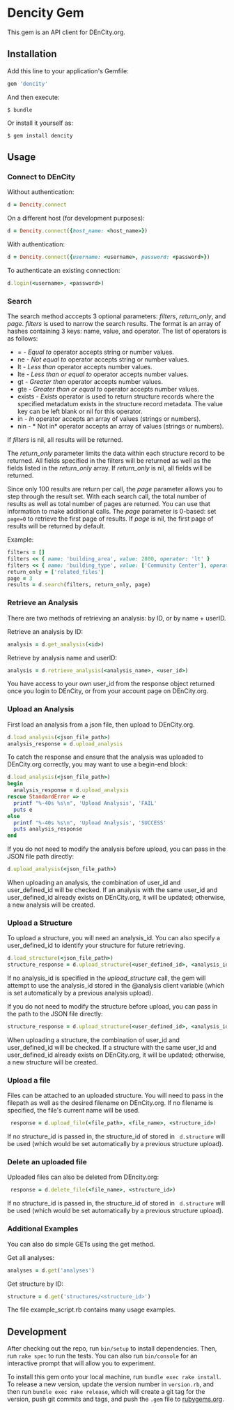 # Dencity Gem

This gem is an API client for DEnCity.org.

## Installation

Add this line to your application's Gemfile:

```ruby
gem 'dencity'
```

And then execute:

    $ bundle

Or install it yourself as:

    $ gem install dencity

## Usage


### Connect to DEnCity

Without authentication:

```ruby
d = Dencity.connect
```

On a different host (for development purposes):

```ruby
d = Dencity.connect({host_name: <host_name>})
```

With authentication:
```ruby
d = Dencity.connect({username: <username>, password: <password>})
```

To authenticate an existing connection:
```ruby
d.login(<username>, <password>)
```

### Search
The search method acccepts 3 optional parameters: *filters*, *return_only*, and *page*. *filters* is used to narrow the search results.  The format is an array of hashes containing 3 keys: name, value, and operator. The list of operators is as follows:
- =  -  *Equal to* operator accepts string or number values.
- ne -  *Not equal to* operator accepts string or number values.
- lt -  *Less than* operator accepts number values.
- lte - *Less than or equal to* operator accepts number values.
- gt - *Greater than* operator accepts number values.
- gte - *Greater than or equal to* operator accepts number values.
- exists - *Exists* operator is used to return structure records where the specified metadatum exists in the structure record metadata. The value key can be left blank or nil for this operator.
- in - *In* operator accepts an array of values (strings or numbers).
- nin - * Not in* operator accepts an array of values (strings or numbers).

If *filters* is nil, all results will be returned.

The *return_only* parameter limits the data within each structure record to be returned.  All fields specified in the filters will be returned as well as the fields listed in the *return_only* array.  If *return_only* is nil, all fields will be returned.

Since only 100 results are return per call, the *page* parameter allows you to step through the result set.  With each search call, the total number of results as well as total number of pages are returned.  You can use that information to make additional calls. The *page* parameter is 0-based:  set ```page=0``` to retrieve the first page of results.  If *page* is nil, the first page of results will be returned by default.

Example:
```ruby
filters = []
filters << { name: 'building_area', value: 2800, operator: 'lt' }
filters << { name: 'building_type', value: ['Community Center'], operator: 'in' }
return_only = ['related_files']
page = 3
results = d.search(filters, return_only, page)
```

### Retrieve an Analysis
There are two methods of retrieving an analysis:  by ID, or by name + userID.

Retrieve an analysis by ID:
```ruby
analysis = d.get_analysis(<id>)
```
Retrieve by analysis name and userID:
```ruby
analysis = d.retrieve_analysis(<analysis_name>, <user_id>)
```
You have access to your own user_id from the response object returned once you login to DEnCity, or from your account page on DEnCity.org.

### Upload an Analysis
First load an analysis from a json file, then upload to DEnCity.org.
```ruby
d.load_analysis(<json_file_path>)
analysis_response = d.upload_analysis
```
To catch the response and ensure that the analysis was uploaded to DEnCity.org correctly, you may want to use a begin-end block:
```ruby
d.load_analysis(<json_file_path>)
begin
  analysis_response = d.upload_analysis
rescue StandardError => e
  printf "%-40s %s\n", 'Upload Analysis', 'FAIL'
  puts e
else
  printf "%-40s %s\n", 'Upload Analysis', 'SUCCESS'
  puts analysis_response
end
```
If you do not need to modify the analysis before upload, you can pass in the JSON file path directly:
```ruby
d.upload_analysis(<json_file_path>)
```
When uploading an analysis, the combination of user_id and user_defined_id will be checked.
If an analysis with the same user_id and user_defined_id already exists on DEnCity.org, it will be updated; otherwise, a new analysis will be created.

### Upload a Structure
To upload a structure, you will need an analysis_id.  You can also specify a user_defined_id to identify your structure for future retrieving.
```ruby
d.load_structure(<json_file_path>)
structure_response = d.upload_structure(<user_defined_id>, <analysis_id>)
```
If no analysis_id is specified in the *upload_structure* call, the gem will attempt to use the analysis_id stored in the @analysis client variable (which is set automatically by a previous analysis upload).

If you do not need to modify the structure before upload, you can pass in the path to the JSON file directly:
```ruby
structure_response = d.upload_structure(<user_defined_id>, <analysis_id>, <structure_file_path>)
```
When uploading a structure, the combination of user_id and user_defined_id will be checked.
If a structure with the same user_id and user_defined_id already exists on DEnCity.org, it will be updated; otherwise, a new structure will be created.


### Upload a file
Files can be attached to an uploaded structure.  You will need to pass in the filepath as well as the desired filename on DEnCity.org.  If no filename is specified, the file's current name will be used.

```ruby
 response = d.upload_file(<file_path>, <file_name>, <structure_id>)
```
If no structure_id is passed in, the structure_id of stored in ``` d.structure``` will be used (which would be set automatically by a previous structure upload).

### Delete an uploaded file
Uploaded files can also be deleted from DEncity.org:
```ruby
 response = d.delete_file(<file_name>, <structure_id>)
 ```
 If no structure_id is passed in, the structure_id of stored in ``` d.structure``` will be used (which would be set automatically by a previous structure upload).

### Additional Examples

You can also do simple GETs using the get method.

Get all analyses:
```ruby
analyses = d.get('analyses')
```
Get structure by ID:
```ruby
structure = d.get('structures/<structure_id>')
```

The file example_script.rb contains many usage examples.

## Development

After checking out the repo, run `bin/setup` to install dependencies. Then, run `rake spec` to run the tests. You can also run `bin/console` for an interactive prompt that will allow you to experiment.

To install this gem onto your local machine, run `bundle exec rake install`. To release a new version, update the version number in `version.rb`, and then run `bundle exec rake release`, which will create a git tag for the version, push git commits and tags, and push the `.gem` file to [rubygems.org](https://rubygems.org).

